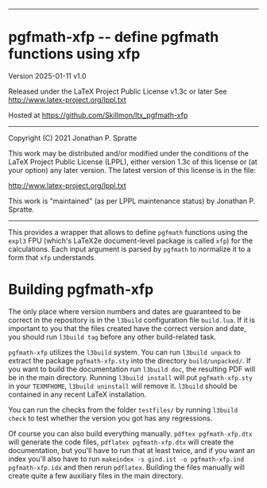 -------------------------------------------------------------------------------
# pgfmath-xfp -- define pgfmath functions using xfp

Version 2025-01-11 v1.0

Released under the LaTeX Project Public License v1.3c or later
See http://www.latex-project.org/lppl.txt

Hosted at https://github.com/Skillmon/ltx_pgfmath-xfp

-------------------------------------------------------------------------------

Copyright (C) 2021 Jonathan P. Spratte

This  work may be  distributed and/or  modified under  the conditions  of the
LaTeX Project Public License (LPPL),  either version 1.3c  of this license or
(at your option) any later version.  The latest version of this license is in
the file:

  http://www.latex-project.org/lppl.txt

This work is "maintained" (as per LPPL maintenance status) by
  Jonathan P. Spratte.

-------------------------------------------------------------------------------

This provides a wrapper that allows to define `pgfmath` functions using the
`expl3` FPU (which's LaTeX2e document-level package is called `xfp`) for the
calculations. Each input argument is parsed by `pgfmath` to normalize it to a
form that `xfp` understands.

# Building pgfmath-xfp

The only place where version numbers and dates are guaranteed to be correct in
the repository is in the `l3build` configuration file `build.lua`. If it is
important to you that the files created have the correct version and date, you
should run `l3build tag` before any other build-related task.

`pgfmath-xfp` utilizes the `l3build` system. You can run `l3build unpack` to
extract the package `pgfmath-xfp.sty` into the directory `build/unpacked/`.
If you want to build the documentation run `l3build doc`, the resulting PDF will
be in the main directory. Running `l3build install` will put `pgfmath-xfp.sty`
in your `TEXMFHOME`, `l3build uninstall` will remove it. `l3build` should be
contained in any recent LaTeX installation.

You can run the checks from the folder `testfiles/` by running `l3build check`
to test whether the version you got has any regressions.

Of course you can also build everything manually. `pdftex pgfmath-xfp.dtx` will
generate the code files, `pdflatex pgfmath-xfp.dtx` will create the
documentation, but you'll have to run that at least twice, and if you want an
index you'll also have to run `makeindex -s gind.ist -o pgfmath-xfp.ind
pgfmath-xfp.idx` and then rerun `pdflatex`. Building the files manually will
create quite a few auxiliary files in the main directory.
